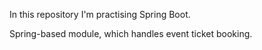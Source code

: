 In this repository I'm practising Spring Boot.

Spring-based module, which handles event ticket booking.